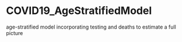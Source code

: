 # COVID19_AgeStratifiedModel
age-stratified model incorporating testing and deaths to estimate a full picture
